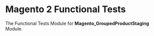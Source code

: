 # Magento 2 Functional Tests

The Functional Tests Module for **Magento_GroupedProductStaging** Module.
